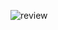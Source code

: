 ![review](https://user-images.githubusercontent.com/80354998/182005398-9c6dc85d-072a-4814-82ce-88de0aa0a8f5.jpg)
